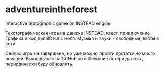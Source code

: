 # adventureintheforest
Interactive textographic game on INSTEAD engine

Текстографическая игра на движке INSTEAD, квест, приключение. Графика и код делаЮтся с ноля. Музыка и звуки - свободные, взяты в сети.

Сейчас игра не завершена, но уже можно пройти достаточно много локаций. Выкладываю на GitHub во избежание потери данных, периодически буду обновлять.